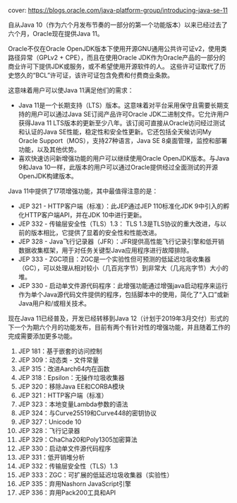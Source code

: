 cover:
https://blogs.oracle.com/java-platform-group/introducing-java-se-11


自从Java 10（作为六个月发布节奏的一部分的第一个功能版本）以来已经过去了六个月，Oracle现在提供Java 11。 

Oracle不仅在Oracle OpenJDK版本下使用开源GNU通用公共许可证v2，使用类路径异常（GPLv2 + CPE），而且在使用Oracle JDK作为Oracle产品的一部分的商业许可下提供JDK或服务，或不希望使用开源软件的人。  这些许可证取代了历史悠久的“BCL”许可证，该许可证包含免费和付费商业条款。

这意味着用户可以使Java 11满足他们的需求：

- Java 11是一个长期支持（LTS）版本。这意味着对平台采用保守且需要长期支持的用户可以通过Java SE订阅产品许可Oracle JDK二进制文件。它允许用户获得Java 11 LTS版本的更新至少八年。该订阅可直接从Oracle访问经过测试和认证的Java SE性能，稳定性和安全性更新。它还包括全天候访问My Oracle Support（MOS），支持27种语言，Java SE 8桌面管理，监控和部署功能，以及其他优势。
- 喜欢快速访问新增强功能的用户可以继续使用Oracle OpenJDK版本。与Java 9和Java 10一样，此版本的用户可以通过Oracle提供经过全面测试的开源OpenJDK构建版本。

Java 11中提供了17项增强功能，其中最值得注意的是：

- JEP 321 - HTTP客户端（标准）：此JEP通过JEP 110标准化JDK 9中引入的孵化HTTP客户端API，并在JDK 10中进行更新。
- JEP 332 - 传输层安全性（TLS）1.3： TLS 1.3是TLS协议的重大改进，与以前的版本相比，它提供了显着的安全性和性能改进。
- JEP 328 - Java飞行记录器（JFR）：JFR提供高性能飞行记录引擎和低开销数据收集框架，用于对任务关键型Java应用程序进行故障排除。
- JEP 333 - ZGC项目：ZGC是一个实验性但可预测的低延迟垃圾收集器（GC），可以处理从相对较小（几百兆字节）到非常大（几兆兆字节）大小的堆。
- JEP 330 - 启动单文件源代码程序：此增强功能通过增强java启动程序来运行作为单个Java源代码文件提供的程序，包括脚本中的使用，简化了“入口”或新Java用户和/或相关技术。

现在Java 11已经普及，开发已经转移到Java 12（计划于2019年3月交付）形式的下一个为期六个月的功能发布，目前有两个有针对性的增强功能，并且随着工作的完成需要添加更多功能。


1. JEP 181：基于嵌套的访问控制
2. JEP 309：动态类 - 文件常量
3. JEP 315：改进Aarch64内在函数
4. JEP 318：Epsilon：无操作垃圾收集器
5. JEP 320：移除Java EE和CORBA模块
6. JEP 321：HTTP客户端（标准）
7. JEP 323：本地变量Lambda参数的语法
8. JEP 324：与Curve25519和Curve448的密钥协议
9. JEP 327：Unicode 10
10. JEP 328：飞行记录器
11. JEP 329：ChaCha20和Poly1305加密算法
12. JEP 330：启动单文件源代码程序
13. JEP 331：低开销堆分析
14. JEP 332：传输层安全性（TLS）1.3
15. JEP 333：ZGC：可扩展的低延迟垃圾收集器（实验性）
16. JEP 335：弃用Nashorn JavaScript引擎
17. JEP 336：弃用Pack200工具和API